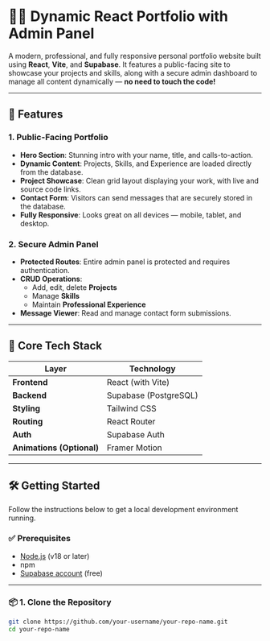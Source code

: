 # 🧑‍💻 Dynamic React Portfolio with Admin Panel

A modern, professional, and fully responsive personal portfolio website built using **React**, **Vite**, and **Supabase**. It features a public-facing site to showcase your projects and skills, along with a secure admin dashboard to manage all content dynamically — **no need to touch the code!**

---

## 🚀 Features

### 1. Public-Facing Portfolio
- **Hero Section**: Stunning intro with your name, title, and calls-to-action.
- **Dynamic Content**: Projects, Skills, and Experience are loaded directly from the database.
- **Project Showcase**: Clean grid layout displaying your work, with live and source code links.
- **Contact Form**: Visitors can send messages that are securely stored in the database.
- **Fully Responsive**: Looks great on all devices — mobile, tablet, and desktop.

### 2. Secure Admin Panel
- **Protected Routes**: Entire admin panel is protected and requires authentication.
- **CRUD Operations**:
  - Add, edit, delete **Projects**
  - Manage **Skills**
  - Maintain **Professional Experience**
- **Message Viewer**: Read and manage contact form submissions.

---

## 🧱 Core Tech Stack

| Layer        | Technology       |
|--------------|------------------|
| **Frontend** | React (with Vite)|
| **Backend**  | Supabase (PostgreSQL) |
| **Styling**  | Tailwind CSS     |
| **Routing**  | React Router     |
| **Auth**     | Supabase Auth    |
| **Animations (Optional)** | Framer Motion |

---

## 🛠 Getting Started

Follow the instructions below to get a local development environment running.

### ✅ Prerequisites

- [Node.js](https://nodejs.org/) (v18 or later)
- npm
- [Supabase account](https://supabase.com/) (free)

---

### 📦 1. Clone the Repository

```bash
git clone https://github.com/your-username/your-repo-name.git
cd your-repo-name
